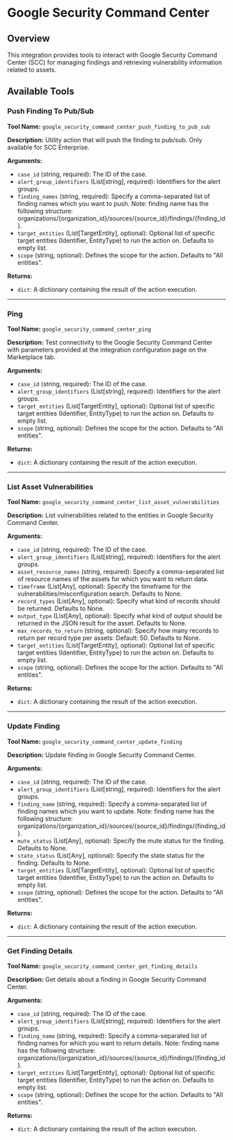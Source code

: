 # Google Security Command Center

## Overview

This integration provides tools to interact with Google Security Command Center (SCC) for managing findings and retrieving vulnerability information related to assets.

## Available Tools

### Push Finding To Pub/Sub

**Tool Name:** `google_security_command_center_push_finding_to_pub_sub`

**Description:** Utility action that will push the finding to pub/sub. Only available for SCC Enterprise.

**Arguments:**

*   `case_id` (string, required): The ID of the case.
*   `alert_group_identifiers` (List[string], required): Identifiers for the alert groups.
*   `finding_names` (string, required): Specify a comma-separated list of finding names which you want to push. Note: finding name has the following structure: organizations/{organization_id}/sources/{source_id}/findings/{finding_id}.
*   `target_entities` (List[TargetEntity], optional): Optional list of specific target entities (Identifier, EntityType) to run the action on. Defaults to empty list.
*   `scope` (string, optional): Defines the scope for the action. Defaults to "All entities".

**Returns:**

*   `dict`: A dictionary containing the result of the action execution.

---

### Ping

**Tool Name:** `google_security_command_center_ping`

**Description:** Test connectivity to the Google Security Command Center with parameters provided at the integration configuration page on the Marketplace tab.

**Arguments:**

*   `case_id` (string, required): The ID of the case.
*   `alert_group_identifiers` (List[string], required): Identifiers for the alert groups.
*   `target_entities` (List[TargetEntity], optional): Optional list of specific target entities (Identifier, EntityType) to run the action on. Defaults to empty list.
*   `scope` (string, optional): Defines the scope for the action. Defaults to "All entities".

**Returns:**

*   `dict`: A dictionary containing the result of the action execution.

---

### List Asset Vulnerabilities

**Tool Name:** `google_security_command_center_list_asset_vulnerabilities`

**Description:** List vulnerabilities related to the entities in Google Security Command Center.

**Arguments:**

*   `case_id` (string, required): The ID of the case.
*   `alert_group_identifiers` (List[string], required): Identifiers for the alert groups.
*   `asset_resource_names` (string, required): Specify a comma-separated list of resource names of the assets for which you want to return data.
*   `timeframe` (List[Any], optional): Specify the timeframe for the vulnerabilities/misconfiguration search. Defaults to None.
*   `record_types` (List[Any], optional): Specify what kind of records should be returned. Defaults to None.
*   `output_type` (List[Any], optional): Specify what kind of output should be returned in the JSON result for the asset. Defaults to None.
*   `max_records_to_return` (string, optional): Specify how many records to return per record type per assets: Default: 50. Defaults to None.
*   `target_entities` (List[TargetEntity], optional): Optional list of specific target entities (Identifier, EntityType) to run the action on. Defaults to empty list.
*   `scope` (string, optional): Defines the scope for the action. Defaults to "All entities".

**Returns:**

*   `dict`: A dictionary containing the result of the action execution.

---

### Update Finding

**Tool Name:** `google_security_command_center_update_finding`

**Description:** Update finding in Google Security Command Center.

**Arguments:**

*   `case_id` (string, required): The ID of the case.
*   `alert_group_identifiers` (List[string], required): Identifiers for the alert groups.
*   `finding_name` (string, required): Specify a comma-separated list of finding names which you want to update. Note: finding name has the following structure: organizations/{organization_id}/sources/{source_id}/findings/{finding_id}.
*   `mute_status` (List[Any], optional): Specify the mute status for the finding. Defaults to None.
*   `state_status` (List[Any], optional): Specify the state status for the finding. Defaults to None.
*   `target_entities` (List[TargetEntity], optional): Optional list of specific target entities (Identifier, EntityType) to run the action on. Defaults to empty list.
*   `scope` (string, optional): Defines the scope for the action. Defaults to "All entities".

**Returns:**

*   `dict`: A dictionary containing the result of the action execution.

---

### Get Finding Details

**Tool Name:** `google_security_command_center_get_finding_details`

**Description:** Get details about a finding in Google Security Command Center.

**Arguments:**

*   `case_id` (string, required): The ID of the case.
*   `alert_group_identifiers` (List[string], required): Identifiers for the alert groups.
*   `finding_name` (string, required): Specify a comma-separated list of finding names for which you want to return details. Note: finding name has the following structure: organizations/{organization_id}/sources/{source_id}/findings/{finding_id}.
*   `target_entities` (List[TargetEntity], optional): Optional list of specific target entities (Identifier, EntityType) to run the action on. Defaults to empty list.
*   `scope` (string, optional): Defines the scope for the action. Defaults to "All entities".

**Returns:**

*   `dict`: A dictionary containing the result of the action execution.
